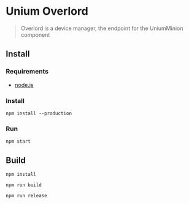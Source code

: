 # Unium Overlord

> Overlord is a device manager, the endpoint for the UniumMinion component

## Install

### Requirements

* [node.js](https://nodejs.org/)

### Install

```
npm install --production
```

### Run

```
npm start
```

## Build

```
npm install
```

```
npm run build
```

```
npm run release
```

